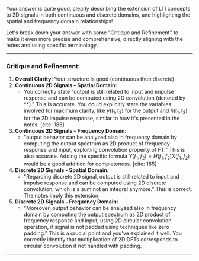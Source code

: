 Your answer is quite good, clearly describing the extension of LTI concepts to 2D signals in both continuous and discrete domains, and highlighting the spatial and frequency domain relationships!

Let's break down your answer with some "Critique and Refinement" to make it even more precise and comprehensive, directly aligning with the notes and using specific terminology.

---

### Critique and Refinement:

1.  **Overall Clarity:** Your structure is good (continuous then discrete).
2.  **Continuous 2D Signals - Spatial Domain:**
    * You correctly state "output is still related to input and impulse response and can be computed using 2D convolution (denoted by \*\*)." This is accurate. You could explicitly state the variables involved for maximum clarity, like $y(t_1, t_2)$ for the output and $h(t_1, t_2)$ for the 2D impulse response, similar to how it's presented in the notes. [cite: 185]
3.  **Continuous 2D Signals - Frequency Domain:**
    * "output behavior can be analyzed also in frequency domain by computing the output spectrum as 2D product of frequency response and input, exploiting convolution property of FT." This is also accurate. Adding the specific formula $Y(f_1, f_2) = H(f_1, f_2)X(f_1, f_2)$ would be a good addition for completeness. [cite: 185]
4.  **Discrete 2D Signals - Spatial Domain:**
    * "Regarding discrete 2D signal, output is still related to input and impulse response and can be computed using 2D discrete convolution, which is a sum not an integral anymore." This is correct. The notes imply this extension.
5.  **Discrete 2D Signals - Frequency Domain:**
    * "Moreover, output behavior can be analyzed also in frequency domain by computing the output spectrum as 2D product of frequency response and input, using 2D circular convolution operation, if signal is not padded using techniques like zero padding." This is a crucial point and you've explained it well. You correctly identify that multiplication of 2D DFTs corresponds to circular convolution if not handled with padding.

---

